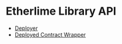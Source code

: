 # Etherlime Library API

* [Deployer](deployers.md)
* [Deployed Contract Wrapper](./api/wrappers.md)